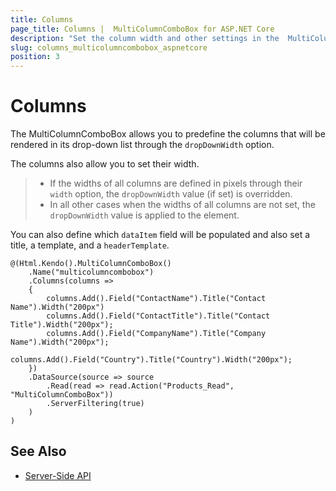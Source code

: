 ```yaml
---
title: Columns
page_title: Columns |  MultiColumnComboBox for ASP.NET Core
description: "Set the column width and other settings in the  MultiColumnComboBox HtmlHelper for ASP.NET Core (MVC 6 or ASP.NET Core MVC)."
slug: columns_multicolumncombobox_aspnetcore
position: 3
---
```


# Columns

The MultiColumnComboBox allows you to predefine the columns that will be rendered in its drop-down list through the `dropDownWidth` option.

The columns also allow you to set their width.

> * If the widths of all columns are defined in pixels through their `width` option, the `dropDownWidth` value (if set) is overridden.
> * In all other cases when the widths of all columns are not set, the `dropDownWidth` value is applied to the element.

You can also define which `dataItem` field will be populated and also set a title, a template, and a `headerTemplate`.

    @(Html.Kendo().MultiColumnComboBox()
        .Name("multicolumncombobox")
        .Columns(columns =>
        {
            columns.Add().Field("ContactName").Title("Contact Name").Width("200px")
            columns.Add().Field("ContactTitle").Title("Contact Title").Width("200px");
            columns.Add().Field("CompanyName").Title("Company Name").Width("200px");
            columns.Add().Field("Country").Title("Country").Width("200px");
        })
        .DataSource(source => source
            .Read(read => read.Action("Products_Read", "MultiColumnComboBox"))
            .ServerFiltering(true)
        )
    )

## See Also

* [Server-Side API](/api/multicolumncombobox)
